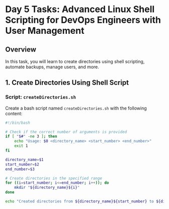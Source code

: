 # Day 5 Tasks: Advanced Linux Shell Scripting for DevOps Engineers with User Management

## Overview

In this task, you will learn to create directories using shell scripting, automate backups, manage users, and more.

## 1. Create Directories Using Shell Script

### Script: `createDirectories.sh`

Create a bash script named `createDirectories.sh` with the following content:

```bash
#!/bin/bash

# Check if the correct number of arguments is provided
if [ "$#" -ne 3 ]; then
    echo "Usage: $0 <directory_name> <start_number> <end_number>"
    exit 1
fi

directory_name=$1
start_number=$2
end_number=$3

# Create directories in the specified range
for ((i=start_number; i<=end_number; i++)); do
    mkdir "${directory_name}${i}"
done

echo "Created directories from ${directory_name}${start_number} to ${directory_name}${end_number}"
